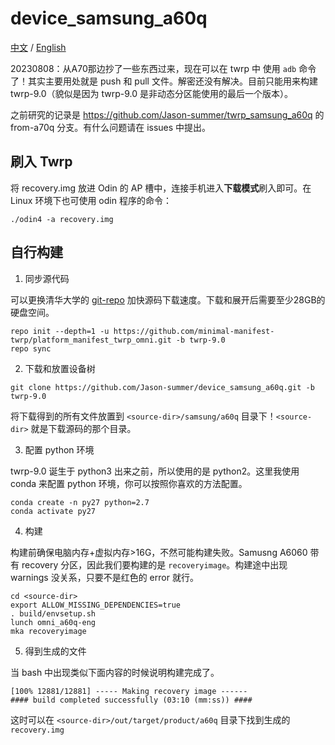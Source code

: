 # device_samsung_a60q

[中文](./README_CN.md) / [English](./README.md)

20230808：从A70那边抄了一些东西过来，现在可以在 twrp 中 使用 `adb` 命令了！其实主要用处就是 push 和 pull 文件。解密还没有解决。目前只能用来构建 twrp-9.0（貌似是因为 twrp-9.0 是非动态分区能使用的最后一个版本）。

之前研究的记录是 https://github.com/Jason-summer/twrp_samsung_a60q 的 from-a70q 分支。有什么问题请在 issues 中提出。

## 刷入 Twrp

将 recovery.img 放进 Odin 的 AP 槽中，连接手机进入**下载模式**刷入即可。在 Linux 环境下也可使用 odin 程序的命令：

```
./odin4 -a recovery.img
```

## 自行构建

1. 同步源代码

可以更换清华大学的 [git-repo](https://mirror.tuna.tsinghua.edu.cn/help/git-repo/) 加快源码下载速度。下载和展开后需要至少28GB的硬盘空间。

```
repo init --depth=1 -u https://github.com/minimal-manifest-twrp/platform_manifest_twrp_omni.git -b twrp-9.0
repo sync
```

2. 下载和放置设备树

```
git clone https://github.com/Jason-summer/device_samsung_a60q.git -b twrp-9.0
```

将下载得到的所有文件放置到 `<source-dir>/samsung/a60q` 目录下！`<source-dir>` 就是下载源码的那个目录。

3. 配置 python 环境

twrp-9.0 诞生于 python3 出来之前，所以使用的是 python2。这里我使用 conda 来配置 python 环境，你可以按照你喜欢的方法配置。

```
conda create -n py27 python=2.7
conda activate py27
```

4. 构建

构建前确保电脑内存+虚拟内存>16G，不然可能构建失败。Samusng A6060 带有 recovery 分区，因此我们要构建的是 `recoveryimage`。构建途中出现 warnings 没关系，只要不是红色的 error 就行。

```
cd <source-dir>
export ALLOW_MISSING_DEPENDENCIES=true
. build/envsetup.sh
lunch omni_a60q-eng
mka recoveryimage
```

5. 得到生成的文件

当 bash 中出现类似下面内容的时候说明构建完成了。

```
[100% 12881/12881] ----- Making recovery image ------
#### build completed successfully (03:10 (mm:ss)) ####
```

这时可以在 `<source-dir>/out/target/product/a60q` 目录下找到生成的 `recovery.img`
